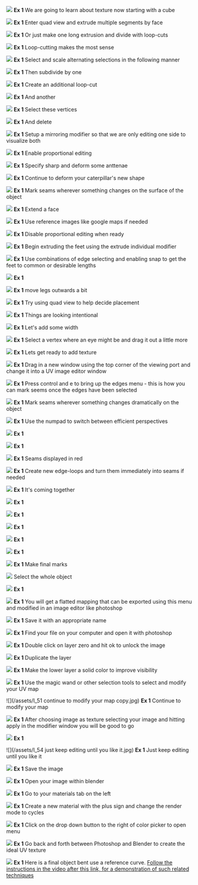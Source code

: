 ![](/assets/I_1.jpg)
**Ex 1**
We are going to learn about texture now starting with a cube

![](/assets/I_2.jpg)
**Ex 1**
Enter quad view and extrude multiple segments by face

![](/assets/I_3.jpg)
**Ex 1**
Or just make one long extrusion and divide with loop-cuts

![](/assets/I_4.jpg)
**Ex 1**
Loop-cutting makes the most sense

![](/assets/I_5.jpg)
**Ex 1**
Select and scale alternating selections in the following manner

![](/assets/I_6.jpg)
**Ex 1**
Then subdivide by one

![](/assets/I_7.jpg)
**Ex 1**
Create an additional loop-cut

![](/assets/I_8.jpg)
**Ex 1**
And another

![](/assets/I_9.jpg)
**Ex 1**
Select these vertices

![](/assets/I_10.jpg)
**Ex 1**
And delete

![](/assets/I_11.jpg)
**Ex 1**
Setup a mirroring modifier so that we are only editing one side to visualize both

![](/assets/I_12.jpg)
**Ex 1**
Enable proportional editing

![](/assets/I_13.jpg)
**Ex 1**
Specify sharp and deform some anttenae

![](/assets/I_14.jpg)
**Ex 1**
Continue to deform your caterpillar's new shape

![](/assets/I_14b.jpg)
**Ex 1**
Mark seams wherever something changes on the surface of the object

![](/assets/I_15.jpg)
**Ex 1**
Extend a face

![](/assets/I_16.jpg)
**Ex 1**
Use reference images like google maps if needed

![](/assets/I_17.jpg)
**Ex 1**
Disable proportional editing when ready

![](/assets/I_18.jpg)
**Ex 1**
Begin extruding the feet using the extrude individual modifier

![](/assets/I_19.jpg)
**Ex 1**
Use combinations of edge selecting and enabling snap to get the feet to common or desirable lengths

![](/assets/I_20.jpg)
**Ex 1**


![](/assets/I_21.jpg)
**Ex 1**
move legs outwards a bit

![](/assets/I_22.jpg)
**Ex 1**
Try using quad view to help decide placement

![](/assets/I_23.jpg)
**Ex 1**
Things are looking intentional

![](/assets/I_24.jpg)
**Ex 1**
Let's add some width

![](/assets/I_25.jpg)
**Ex 1**
Select a vertex where an eye might be and drag it out a little more

![](/assets/I_26.jpg)
**Ex 1**
Lets get ready to add texture

![](/assets/I_27.jpg)
**Ex 1**
Drag in a new window using the top corner of the viewing port and change it into a UV image editor window

![](/assets/I_28.jpg)
**Ex 1**
Press control and e to bring up the edges menu - this is how you can mark seems once the edges have been selected

![](/assets/I_29.jpg)
**Ex 1**
Mark seams wherever something changes dramatically on the object

![](/assets/I_30.jpg)
**Ex 1**
Use the numpad to switch between efficient perspectives

![](/assets/I_31.jpg)
**Ex 1**

![](/assets/I_32.jpg)
**Ex 1**

![](/assets/I_33.jpg)
**Ex 1**
Seams displayed in red

![](/assets/I_34.jpg)
**Ex 1**
Create new edge-loops and turn them immediately into seams if needed

![](/assets/I_35.jpg)
**Ex 1**
It's coming together

![](/assets/I_36.jpg)
**Ex 1**

![](/assets/I_37.jpg)
**Ex 1**

![](/assets/I_38.jpg)
**Ex 1**

![](/assets/I_39.jpg)
**Ex 1**

![](/assets/I_40.jpg)
**Ex 1**

![](/assets/I_41.jpg)
**Ex 1**
Make final marks

![](/assets/I_42.jpg)
Select the whole object

![](/assets/I_43.jpg)
**Ex 1**

![](/assets/I_44.jpg)
**Ex 1**
You will get a flatted mapping that can be exported using this menu and modified in an image editor like photoshop

![](/assets/I_45.jpg)
**Ex 1**
Save it with an appropriate name

![](/assets/I_46.jpg)
**Ex 1**
Find your file on your computer and open it with photoshop

![](/assets/I_47.jpg)
**Ex 1**
Double click on layer zero and hit ok to unlock the image

![](/assets/I_48.jpg)
**Ex 1**
Duplicate the layer

![](/assets/I_49.jpg)
**Ex 1**
Make the lower layer a solid color to improve visibility

![](/assets/I_50.jpg)
**Ex 1**
Use the magic wand or other selection tools to select and modify your UV map

![](/assets/I_51 continue to modify your map copy.jpg)
**Ex 1**
Continue to modify your map

![](/assets/I_52.jpg)
**Ex 1**
After choosing image as texture selecting your image and hitting apply in the modifier window you will be good to go

![](/assets/I_53a.jpg)
**Ex 1**

![](/assets/I_54 just keep editing until you like it.jpg)
**Ex 1**
Just keep editing until you like it

![](/assets/I_55.jpg)
**Ex 1**
Save the image

![](/assets/I_56.jpg)
**Ex 1**
Open your image within blender

![](/assets/I_57.jpg)
**Ex 1**
Go to your materials tab on the left

![](/assets/I_58.jpg)
**Ex 1**
Create a new material with the plus sign and change the render mode to cycles

![](/assets/I_59.jpg)
**Ex 1**
Click on the drop down button to the right of color picker to open menu

![](/assets/I_60.jpg)
**Ex 1**
Go back and forth between Photoshop and Blender to create the ideal UV texture

![](/assets/I_62.jpg)
**Ex 1**
Here is a final object bent use a reference curve. [Follow the instructions in the video after this link, for a demonstration of such related techniques](https://www.youtube.com/watch?v=O4qyUZBVEDw)








